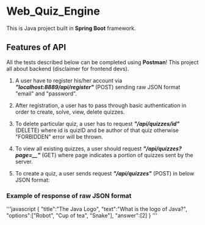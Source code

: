 # Web_Quiz_Engine

This is Java project built in **Spring Boot** framework. 

## Features of API 
All the tests described below can be completed using **Postman**!  This project all about backend (disclaimer for frontend devs).

1. A user have to register his/her account via ***"localhost:8889/api/register"*** (POST) sending raw JSON format "email" and "password".

2. After registration, a user has to pass through basic authentication in order to create, solve, view, delete quizzes.

3. To delete particular quiz, a user has to request ***"/api/quizzes/id"*** (DELETE) where id is quizID and be author of that quiz otherwise "FORBIDDEN" error will be thrown.

4. To view all existing quizzes, a user should request ***"/api/quizzes?page=__"*** (GET) where page indicates a portion of quizzes sent by the server.

5. To create a quiz, a user sends request ***"/api/quizzes"*** (POST) in below JSON format: </br>

### Example of response of raw JSON format

'''javascript
{ 
  "title":"The Java Logo",
  "text":"What is the logo of Java?",
  "options":["Robot", "Cup of tea", "Snake"],
  "answer":[2]
}
'''
